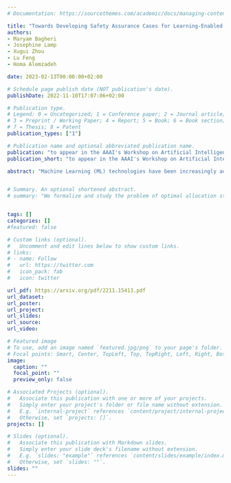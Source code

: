 ```yaml
---
# Documentation: https://sourcethemes.com/academic/docs/managing-content/

title: "Towards Developing Safety Assurance Cases for Learning-Enabled Medical Cyber-Physical Systems"
authors: 
- Maryam Bagheri 
- Josephine Lamp
- Xugui Zhou
- Lu Feng
- Homa Alemzadeh

date: 2023-02-13T00:00:00+02:00

# Schedule page publish date (NOT publication's date).
publishDate: 2022-11-10T17:07:06+02:00

# Publication type.
# Legend: 0 = Uncategorized; 1 = Conference paper; 2 = Journal article;
# 3 = Preprint / Working Paper; 4 = Report; 5 = Book; 6 = Book section;
# 7 = Thesis; 8 = Patent
publication_types: ["1"]

# Publication name and optional abbreviated publication name.
publication: "to appear in the AAAI's Workshop on Artificial Intelligence Safety"
publication_short: "to appear in the AAAI's Workshop on Artificial Intelligence Safety"

abstract: "Machine Learning (ML) technologies have been increasingly adopted in Medical Cyber-Physical Systems (MCPS) to enable smart healthcare. Assuring the safety and effectiveness of learning-enabled MCPS is challenging, as such systems must account for diverse patient profiles and physiological dynamics, make predictions from noisy sensor measurements, and handle operational uncertainties (e.g., missing data or features). In this paper, we develop a safety assurance case template for learning-enabled MCPS, with an emphasis on establishing confidence in the ML-based system components. We instantiate the proposed safety assurance case template for the Artificial Pancreas Systems (APS) as a representative case study, and present a detailed analysis based on an example ML-based APS controller. Finally, we discuss open research problems of developing safety assurance cases for learning-enabled MCPS."


# Summary. An optional shortened abstract.
# summary: "We formalize and study the problem of optimal allocation strategies for a (perfect) vaccine in the infinite-dimensional SIS model."


tags: []
categories: []
#featured: false

# Custom links (optional).
#   Uncomment and edit lines below to show custom links.
# links:
# - name: Follow
#   url: https://twitter.com
#   icon_pack: fab
#   icon: twitter

url_pdf: https://arxiv.org/pdf/2211.15413.pdf
url_dataset:
url_poster:
url_project:
url_slides:
url_source:
url_video:

# Featured image
# To use, add an image named `featured.jpg/png` to your page's folder. 
# Focal points: Smart, Center, TopLeft, Top, TopRight, Left, Right, BottomLeft, Bottom, BottomRight.
image:
  caption: ""
  focal_point: ""
  preview_only: false

# Associated Projects (optional).
#   Associate this publication with one or more of your projects.
#   Simply enter your project's folder or file name without extension.
#   E.g. `internal-project` references `content/project/internal-project/index.md`.
#   Otherwise, set `projects: []`.
projects: []

# Slides (optional).
#   Associate this publication with Markdown slides.
#   Simply enter your slide deck's filename without extension.
#   E.g. `slides: "example"` references `content/slides/example/index.md`.
#   Otherwise, set `slides: ""`.
slides: ""
---
```


